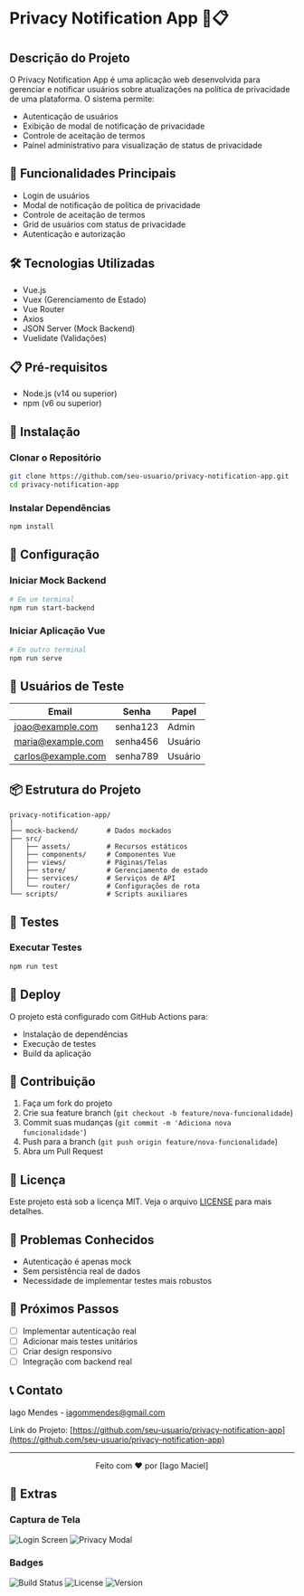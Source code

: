 # Privacy Notification App 🔐📋

## Descrição do Projeto

O Privacy Notification App é uma aplicação web desenvolvida para gerenciar e notificar usuários sobre atualizações na política de privacidade de uma plataforma. O sistema permite:

- Autenticação de usuários
- Exibição de modal de notificação de privacidade
- Controle de aceitação de termos
- Painel administrativo para visualização de status de privacidade

## 🌟 Funcionalidades Principais

- Login de usuários
- Modal de notificação de política de privacidade
- Controle de aceitação de termos
- Grid de usuários com status de privacidade
- Autenticação e autorização

## 🛠 Tecnologias Utilizadas

- Vue.js
- Vuex (Gerenciamento de Estado)
- Vue Router
- Axios
- JSON Server (Mock Backend)
- Vuelidate (Validações)

## 📋 Pré-requisitos

- Node.js (v14 ou superior)
- npm (v6 ou superior)

## 🚀 Instalação

### Clonar o Repositório
```bash
git clone https://github.com/seu-usuario/privacy-notification-app.git
cd privacy-notification-app
```

### Instalar Dependências
```bash
npm install
```

## 🔧 Configuração

### Iniciar Mock Backend
```bash
# Em um terminal
npm run start-backend
```

### Iniciar Aplicação Vue
```bash
# Em outro terminal
npm run serve
```

## 🔐 Usuários de Teste

| Email | Senha | Papel |
|-------|-------|-------|
| joao@example.com | senha123 | Admin |
| maria@example.com | senha456 | Usuário |
| carlos@example.com | senha789 | Usuário |

## 📦 Estrutura do Projeto

```
privacy-notification-app/
│
├── mock-backend/       # Dados mockados
├── src/
│   ├── assets/         # Recursos estáticos
│   ├── components/     # Componentes Vue
│   ├── views/          # Páginas/Telas
│   ├── store/          # Gerenciamento de estado
│   ├── services/       # Serviços de API
│   └── router/         # Configurações de rota
└── scripts/            # Scripts auxiliares
```

## 🧪 Testes

### Executar Testes
```bash
npm run test
```

## 🚢 Deploy

O projeto está configurado com GitHub Actions para:
- Instalação de dependências
- Execução de testes
- Build da aplicação

## 🤝 Contribuição

1. Faça um fork do projeto
2. Crie sua feature branch (`git checkout -b feature/nova-funcionalidade`)
3. Commit suas mudanças (`git commit -m 'Adiciona nova funcionalidade'`)
4. Push para a branch (`git push origin feature/nova-funcionalidade`)
5. Abra um Pull Request

## 📄 Licença

Este projeto está sob a licença MIT. Veja o arquivo [LICENSE](LICENSE) para mais detalhes.

## 🐛 Problemas Conhecidos

- Autenticação é apenas mock
- Sem persistência real de dados
- Necessidade de implementar testes mais robustos

## 🔮 Próximos Passos

- [ ] Implementar autenticação real
- [ ] Adicionar mais testes unitários
- [ ] Criar design responsivo
- [ ] Integração com backend real

## 📞 Contato

Iago Mendes - iagommendes@gmail.com

Link do Projeto: [https://github.com/seu-usuario/privacy-notification-app](https://github.com/seu-usuario/privacy-notification-app)

---

<div align="center">
  Feito com ❤️ por [Iago Maciel]
</div>

## 🌈 Extras

### Captura de Tela

![Login Screen](screenshot-login.png)
![Privacy Modal](screenshot-privacy-modal.png)

### Badges

![Build Status](https://img.shields.io/github/workflow/status/seu-usuario/privacy-notification-app/CI)
![License](https://img.shields.io/github/license/seu-usuario/privacy-notification-app)
![Version](https://img.shields.io/github/package-json/v/seu-usuario/privacy-notification-app)